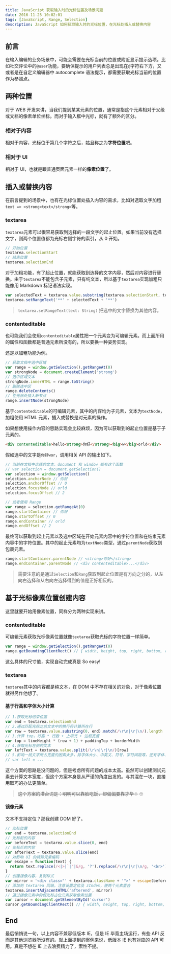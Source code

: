 ```yaml
---
title: JavaScript 获取输入时的光标位置及场景问题
date: 2016-11-25 10:02:01
tags: [JavaScript, Range, Selection]
description: JavaScript 如何获取输入时的光标位置，在光标处插入或替换内容
---
```


## 前言

在输入编辑的业务场景中，可能会需要在光标当前的位置或附近显示提示选项。比如社交评论中的`@user`功能，要确保提示的用户列表总是出现在`@`字符右下方，又或者是在自定义编辑器中 autocomplete 语法提示，都需要获取光标当前的位置作为参照点。

<!-- more -->

## 两种位置

对于 WEB 开发来讲，当我们提到某某元素的位置，通常是指这个元素相对于父级或文档的像素单位坐标。而对于输入框中光标，就有了额外的区分。

### 相对于内容

相对于内容，光标位于第几个字符之后，姑且称之为**字符位置**吧。

### 相对于 UI

相对于 UI，也就是跟普通页面元素一样的**像素位置**了。

## 插入或替换内容

在前言提到的场景中，也有在光标位置处插入内容的需求，比如对选取文字加粗`text => <strong>text</strong>`等。

### textarea

`textarea`元素可以很容易获取到选择的一段文字的起止位置。如果当前没有选择文字，则两个位置值都为光标右侧字符的索引，从 0 开始。

```js
// 开始位置
textarea.selectionStart
// 结束位置
textarea.selectionEnd
```

对于加粗功能，有了起止位置，就能获取到选择的文字内容，然后对内容进行替换。由于`textarea`不能包含子元素，只有纯文本，所以基于`textarea`实现加粗只能像用 Markdown 标记语法实现。

```js
var selectedText = textarea.value.substring(textarea.selectionStart, textarea.selectionEnd)
textarea.setRangeText('**' + selectedText + '**')
```

> `textarea.setRangeText(text: String)` 把选中的文字替换为其他内容。

### contenteditable

也可能我们会使用`contenteditable`属性把一个元素变为可编辑元素。而上面所用的属性和函数都是普通元素所没有的，所以要换一种姿势实现。

还是以加粗功能为例。

```js
// 获取文档中选中区域
var range = window.getSelection().getRangeAt(0)
var strongNode = document.createElement('strong')
// 选中区域文本
strongNode.innerHTML = range.toString()
// 删除选中区
range.deleteContents()
// 在光标处插入新节点
range.insertNode(strongNode)
```

基于`contenteditable`的可编辑元素，其中的内容均为子元素，文本为`textNode`，加粗使用 HTML 元素，插入或替换是对元素的操作。

如果想使用操作内容的思路实现会比较麻烦，因为可以获取到的起止位置是基于子元素的。

```html
<div contenteditable>hello<strong>你好</strong><big>w</big>orld</div>
```

假如选中的文字是`你好wor`，调用相关 API 的输出如下。

```js
// 当前在文档中选择的文本，document 和 window 都有这个函数
// var selection = document.getSelection()
var selection = window.getSelection()
selection.anchorNode // 你好
selection.anchorOffset // 0
selection.focusNode // orld
selection.focusOffset // 2

// 或者使用 Range
var range = selection.getRangeAt(0)
range.startContainer // 你好
range.startOffset // 0
range.endContainer // orld
range.endOffset // 2
```

最终可以获取到起止元素以及选中区域在开始元素内容中的字符位置和在结束元素内容中的字符位置。其中的起止元素均为`textNode`类型，通过`parentNode`获取到包裹元素。

```js
range.startContainer.parentNode // <strong>你好</strong>
range.endContainer.parentNode // <div contenteditable>...</div>
```

> 需要注意的是通过`Selection`和`Rang`获取到起止位置是有方向之分的，从左向右选择和从右向左选择得到的值是正好相反的。

## 基于光标像素位置创建内容

这里就要开始用像素位置，同样分为两种实现来讲。

### contenteditable

可编辑元素获取光标像素位置就像`textarea`获取光标的字符位置一样简单。

```js
var range = window.getSelection().getRangeAt(0)
range.getBoundingClientRect() // { width, height, top, right, bottom, right }
```

这么具体的尺寸值，实现自动完成真是 So easy!

### textarea

`textarea`其中的内容都是纯文本，在 DOM 中不存在相关的对象，对于像素位置就得另作他想了。

#### 基于行高和字体大小计算

```js
// 1.获取光标结束位置
var end = textarea.selectionEnd
// 2.通过匹配光标之前文本中的换行符计算所在行
var row = textarea.value.substring(0, end).match(/\r\n|\r|\n/).length
// 3.计算 top，行高 * 行数 + 上填充 + 边框宽度
var top = lineHeight * (row + 1) + paddingTop + borderWidth
// 4.获取光标左侧的文本
var leftText = textarea.value.split(/\r\n|\r|\n/)[row]
// 5.影响一段文字所占宽度的因素太多，除字体大小、中英文、符号、字符间距等，还有字体、浏览器、系统等客观因素
// var left = ...
```

这个方案的思路是没问题的，但是考虑所有问题的成本太高。虽然可以创建测试元素去计算文本宽度，但这个方案本身是从严谨的角度出发的。与其混在一块，直接用取巧的办法更简单。

> ~~这个方案的潜台词是：明明可以靠脸吃饭，却偏偏要靠才华！~~ 🙄

#### 镜像元素

文本不支持定位？那我创建 DOM 好了。

```js
// 光标位置
var end = textarea.selectionEnd
// 光标前的内容
var beforeText = textarea.value.slice(0, end)
// 光标后的内容
var afterText = textarea.value.slice(end)
// 对影响 UI 的特殊元素编码
var escape = function(text) {
  return text.replace(/<|>|`|"|&/g, '?').replace(/\r\n|\r|\n/g, '<br>')
}
// 创建镜像内容，复制样式
var mirror = '<div class="' + textarea.className + '">' + escape(beforeText) + '<span id="cursor">|</span>' + escape(afterText) + '</div>'
// 添加到 textarea 同级，注意设置定位及 zIndex，使两个元素重合
textarea.insertAdjacentHTML('afterend', mirror)
// 通过镜像元素中的假光标占位元素获取像素位置
var cursor = document.getElementById('cursor')
cursor.getBoundingClientRect() // { width, height, top, right, bottom, right }
```

## End

最后悄悄说一句，以上内容不兼容低版本 IE，但是 IE 毕竟主场运行，有些 API 反而是其他浏览器所没有的。就上面提到的案例来说，低版本 IE 也有对应的 API 可用。真是不想在 IE 上去浪费精力了，索性不提。
